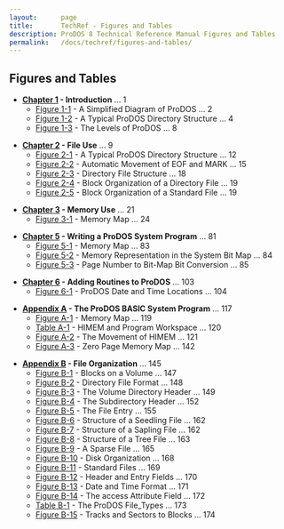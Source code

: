 ```yaml
---
layout:      page
title:       TechRef - Figures and Tables
description: ProDOS 8 Technical Reference Manual Figures and Tables
permalink:   /docs/techref/figures-and-tables/
---
```




<A NAME="FT"><H2>Figures and Tables</H2>

<UL>
<LI><B><A HREF="/docs/techref/introduction/#1">Chapter 1</A> - Introduction</B> ... 1
<UL>
<LI><A HREF="/docs/techref/introduction/#1-1">Figure 1-1</A> - A Simplified Diagram of ProDOS ... 2
<LI><A HREF="/docs/techref/introduction/#1-2">Figure 1-2</A> - A Typical ProDOS Directory Structure ... 4
<LI><A HREF="/docs/techref/introduction/#1-3">Figure 1-3</A> - The Levels of ProDOS ... 8
</UL>
</UL>

<UL>
<LI><B><A HREF="/docs/techref/file-use/#2">Chapter 2</A> - File Use</B> ... 9
<UL>
<LI><A HREF="/docs/techref/file-use/#2-1">Figure 2-1</A> - A Typical ProDOS Directory Structure ... 12
<LI><A HREF="/docs/techref/file-use/#2-2">Figure 2-2</A> - Automatic Movement of EOF and MARK ... 15
<LI><A HREF="/docs/techref/file-use/#2-3">Figure 2-3</A> - Directory File Structure ... 18
<LI><A HREF="/docs/techref/file-use/#2-4">Figure 2-4</A> - Block Organization of a Directory File ... 19
<LI><A HREF="/docs/techref/file-use/#2-5">Figure 2-5</A> - Block Organization of a Standard File ... 19
</UL>
</UL>

<UL>
<LI><B><A HREF="/docs/techref/memory-use/#3">Chapter 3</A> - Memory Use</B> ... 21
<UL>
<LI><A HREF="/docs/techref/memory-use/#3-1">Figure 3-1</A> - Memory Map ... 24
</UL>
</UL>

<UL>
<LI><B><A HREF="/docs/techref/writing-a-prodos-system-program/#5">Chapter 5</A> - Writing a ProDOS System Program</B> ... 81
<UL>
<LI><A HREF="/docs/techref/writing-a-prodos-system-program/#5-1">Figure 5-1</A> - Memory Map ... 83
<LI><A HREF="/docs/techref/writing-a-prodos-system-program/#5-2">Figure 5-2</A> - Memory Representation in the System Bit Map ... 84
<LI><A HREF="/docs/techref/writing-a-prodos-system-program/#5-3">Figure 5-3</A> - Page Number to Bit-Map Bit Conversion ... 85
</UL>
</UL>

<UL>
<LI><B><A HREF="/docs/techref/adding-routines-to-prodos/#6">Chapter 6</A> - Adding Routines to ProDOS</B> ... 103
<UL>
<LI><A HREF="/docs/techref/adding-routines-to-prodos/#6-1">Figure 6-1</A> - ProDOS Date and Time Locations ... 104
</UL>
</UL>

<a name="pagexiii"></a>

<UL>
<LI><B><A HREF="/docs/techref/the-prodos-basic-system-program/#A">Appendix A</A> - The ProDOS BASIC System Program</B> ... 117
<UL>
<LI><A HREF="/docs/techref/the-prodos-basic-system-program/#A-1">Figure A-1</A> - Memory Map ... 119
<LI><A HREF="/docs/techref/the-prodos-basic-system-program/#A-1T">Table A-1</A> - HIMEM and Program Workspace ... 120
<LI><A HREF="/docs/techref/the-prodos-basic-system-program/#A-2">Figure A-2</A> - The Movement of HIMEM ... 121
<LI><A HREF="/docs/techref/the-prodos-basic-system-program/#A-3">Figure A-3</A> - Zero Page Memory Map ... 142
</UL>
</UL>

<UL>
<LI><B><A HREF="/docs/techref/file-organization/#B">Appendix B</A> - File Organization</B> ... 145
<UL>
<LI><A HREF="/docs/techref/file-organization/#B-1">Figure B-1</A> - Blocks on a Volume ... 147
<LI><A HREF="/docs/techref/file-organization/#B-2">Figure B-2</A> - Directory File Format ... 148
<LI><A HREF="/docs/techref/file-organization/#B-3">Figure B-3</A> - The Volume Directory Header ... 149
<LI><A HREF="/docs/techref/file-organization/#B-4">Figure B-4</A> - The Subdirectory Header ... 152
<LI><A HREF="/docs/techref/file-organization/#B-5">Figure B-5</A> - The File Entry ... 155
<LI><A HREF="/docs/techref/file-organization/#B-6">Figure B-6</A> - Structure of a Seedling File ... 162
<LI><A HREF="/docs/techref/file-organization/#B-7">Figure B-7</A> - Structure of a Sapling File ... 162
<LI><A HREF="/docs/techref/file-organization/#B-8">Figure B-8</A> - Structure of a Tree File ... 163
<LI><A HREF="/docs/techref/file-organization/#B-9">Figure B-9</A> - A Sparse File ... 165
<LI><A HREF="/docs/techref/file-organization/#B-10">Figure B-10</A> - Disk Organization ... 168
<LI><A HREF="/docs/techref/file-organization/#B-11">Figure B-11</A> - Standard Files ... 169
<LI><A HREF="/docs/techref/file-organization/#B-12">Figure B-12</A> - Header and Entry Fields ... 170
<LI><A HREF="/docs/techref/file-organization/#B-13">Figure B-13</A> - Date and Time Format ... 171
<LI><A HREF="/docs/techref/file-organization/#B-14">Figure B-14</A> - The access Attribute Field ... 172
<LI><A HREF="/docs/techref/file-organization/#B-1T">Table B-1</A> - The ProDOS File_Types ... 173
<LI><A HREF="/docs/techref/file-organization/#B-15">Figure B-15</A> - Tracks and Sectors to Blocks ... 174
</UL>
</UL>

<a name="pagexiv"></a>

